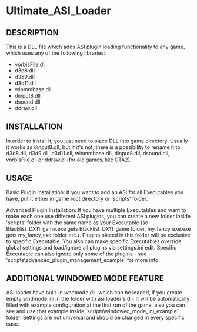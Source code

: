 Ultimate_ASI_Loader
===================

DESCRIPTION
------------------------
This is a DLL file which adds ASI plugin loading functionality to any game, which uses any of the following libraries:
* vorbisFile.dll
* d3d8.dll
* d3d9.dll
* d3d11.dll
* winmmbase.dll
* dinput8.dll
* dsound.dll
* ddraw.dll


INSTALLATION
------------------------
In order to install it, you just need to place DLL into game directory. Usually it works as dinput8.dll, but if it's not, there is a possibility to rename it to d3d8.dll, d3d9.dll, d3d11.dll, winmmbase.dll, dinput8.dll, dsound.dll, vorbisFile.dll or ddraw.dll(for old games, like GTA2).
	

USAGE
------------------------
Basic Plugin Installation:
If you want to add an ASI for all Executables you have, put it either in game root directory or 'scripts' folder.
		

Advanced Plugin Installation:
If you have multiple Executables and want to make each one use different ASI plugins, you can create a new folder inside 'scripts' folder with the same name as your Executable (so Blacklist_DX11_game.exe gets Blacklist_DX11_game folder, my_fancy_exe.exe gets my_fancy_exe folder etc.). Plugins placed in this folder will be exclusive to specific Executable. You also can make specific Executables override global settings and load/ignore all plugins via settings.ini edit. Specific Executable can also ignore only some of the plugins - see 'scripts\advanced_plugin_management_example' for more info.


ADDITIONAL WINDOWED MODE FEATURE
------------------------
ASI loader have built-in wndmode.dll, which can be loaded, if you create empty wndmode.ini in the folder with asi loader's dll. It will be automatically filled with example configuration at the first run of the game, also you can see and use that example inside 'scripts\windowed_mode_ini_example' folder. Settings are not universal and should be changed in every specific case.

